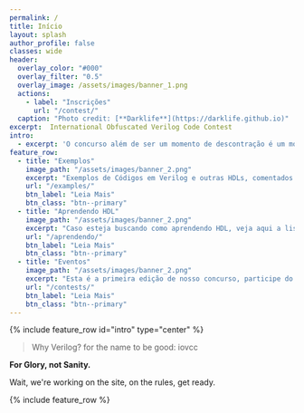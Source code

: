 ```yaml
---
permalink: /
title: Início
layout: splash
author_profile: false
classes: wide
header:
  overlay_color: "#000"
  overlay_filter: "0.5"
  overlay_image: /assets/images/banner_1.png
  actions:
    - label: "Inscrições"
      url: "/contest/"
  caption: "Photo credit: [**Darklife**](https://darklife.github.io)"
excerpt:  International Obfuscated Verilog Code Contest
intro: 
  - excerpt: 'O concurso além de ser um momento de descontração é um momento para debate das possibilidades que as linguagens de descrição de hardware nos trazem, como Verilog, SystemVerilog, Bluespec entre outras, veja mais detalhes na página de inscrição.'
feature_row:
  - title: "Exemplos"
    image_path: "/assets/images/banner_2.png"
    excerpt: "Exemplos de Códigos em Verilog e outras HDLs, comentados."
    url: "/examples/"
    btn_label: "Leia Mais"
    btn_class: "btn--primary"
  - title: "Aprendendo HDL"
    image_path: "/assets/images/banner_2.png"
    excerpt: "Caso esteja buscando como aprendendo HDL, veja aqui a lista de sites onde pode obter tutorias e mais informações."
    url: "/aprendendo/"
    btn_label: "Leia Mais"
    btn_class: "btn--primary"
  - title: "Eventos"
    image_path: "/assets/images/banner_2.png"
    excerpt: "Esta é a primeira edição de nosso concurso, participe do primeiro concurso de códigos obscuro em HDL."
    url: "/contests/"
    btn_label: "Leia Mais"
    btn_class: "btn--primary"
---
```


{% include feature_row id="intro" type="center" %}

> Why Verilog? for the name to be good: iovcc
 
**For Glory, not Sanity.**

Wait, we're working on the site, on the rules, get ready.


{% include feature_row %}

